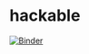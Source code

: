 # hackable
[![Binder](https://mybinder.org/badge_logo.svg)](https://mybinder.org/v2/gh/meddion/hackable/HEAD)
